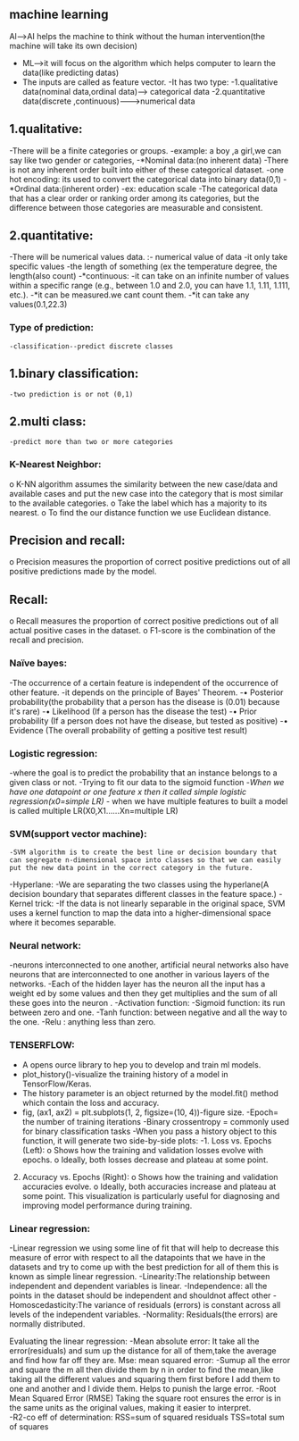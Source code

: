 ## machine learning
Al-->AI helps the machine to think without the human intervention(the machine will take its own decision)
- ML-->it will focus on the algorithm which helps computer to learn the data(like predicting datas)
- The inputs are called as feature vector.
	-It has two type:
    		-1.qualitative data(nominal data,ordinal data)--> categorical data
    		-2.quantitative data(discrete ,continuous)--->numerical data

## 1.qualitative:
-There will be a finite categories or groups.
-example: a boy ,a girl,we can say like two gender or categories,
   -*Nominal data:(no inherent data)
        	-There is not any inherent order built into either of these categorical dataset.
        	-one hot encoding: its used to convert the categorical data into binary data(0,1)
   -*Ordinal data:(inherent order)
    -ex: education scale
 -The categorical data that has a clear order or ranking order among its categories,  but the difference between those categories are measurable and consistent.
## 2.quantitative:
-There will be numerical values data.
 :- numerical value of data 
		-it only take specific values
		-the length of something (ex the temperature degree, the length(also count)
-*continuous:
	-it can take on an infinite number of values within a specific range (e.g., between 1.0 and 2.0, you can have 1.1, 1.11, 1.111, etc.).
	-*it can be measured.we cant count them.
	-*it can take any values(0.1,22.3)
### Type of prediction:
	-classification--predict discrete classes
## 1.binary classification:
	-two prediction is or not (0,1)
## 2.multi class: 
	-predict more than two or more categories
### K-Nearest Neighbor:
o	K-NN algorithm assumes the similarity between the new case/data and available cases and put the new case into the category that is most similar to the available categories.
o	 Take the label which has a majority to its nearest.
o	To find the our distance function we use Euclidean distance.
## Precision and recall:
o	Precision measures the proportion of correct positive predictions out of all positive predictions made by the model.
## Recall:
o	Recall measures the proportion of correct positive predictions out of all actual positive cases in the dataset.
o	F1-score is the combination of the recall and precision.
 ### Naïve bayes:
-The occurrence of a certain feature is independent of the occurrence of other feature.
-it depends on the principle of Bayes' Theorem.
-•	Posterior probability(the probability that a person has the disease is (0.01) because it's rare)
-•	Likelihood (If a person has the disease the test)
-•	Prior probability (If a person does not have the disease, but tested as positive) 
-•	Evidence (The overall probability of getting a positive test result)
### Logistic regression:
-where the goal is to predict the probability that an instance belongs to a given class or not.
-Trying to fit our data to the sigmoid function
-*When we have one datapoint or one feature x then it called simple logistic regression(x0=simple LR)
-* when we have  multiple features  to built a model is called multiple LR(X0,X1……Xn=multiple LR)
### SVM(support vector machine):
	-SVM algorithm is to create the best line or decision boundary that can segregate n-dimensional space into classes so that we can easily put the new data point in the correct category in the future.
-Hyperlane:
-We are separating the two classes using the hyperlane(A decision boundary that separates different classes in the feature space.)
-Kernel trick:
-If the data is not linearly separable in the original space, SVM uses a kernel function to map the data into a higher-dimensional space where it becomes separable.

### Neural network:
-neurons interconnected to one another, artificial neural networks also have neurons that are interconnected to one another in various layers of the networks.
-Each of the hidden layer has the neuron all the input has a weight ed by some values  and then they get multiplies and the sum of all these goes into the neuron .
-Activation function:
-Sigmoid function:  its run between zero and one.
-Tanh function: between negative and all the way to the one.
-Relu : anything less than zero.
### TENSERFLOW:
- A opens ource library to hep you to develop and train ml models. 
- plot_history()-visualize the training history of a model in TensorFlow/Keras.
- The history parameter is an object returned by the model.fit() method which contain the loss and accuracy.
 - fig, (ax1, ax2) = plt.subplots(1, 2, figsize=(10, 4))-figure size.
-Epoch= the number of training iterations
-Binary crossentropy = commonly used for binary classification tasks
-When you pass a history object to this function, it will generate two side-by-side plots:
-1.	Loss vs. Epochs (Left):
    o	Shows how the training and validation losses evolve with epochs.
    o	Ideally, both losses decrease and plateau at some point.
2.	Accuracy vs. Epochs (Right):
    o	Shows how the training and validation accuracies evolve.
    o	Ideally, both accuracies increase and plateau at some point.
This visualization is particularly useful for diagnosing and improving model performance during training.
### Linear regression:
-Linear regression we using some line of fit that will help to decrease this measure of error with respect to all the datapoints that we have in the datasets and try to come up with the best prediction for all of them this is known as simple linear regression.
-Linearity:The relationship between independent and dependent variables is linear.
-Independence:	all the points in the dataset should be independent and shouldnot affect  other
-Homoscedasticity:The variance of residuals (errors) is constant across all levels of the independent variables.
-Normality: Residuals(the errors) are normally distributed.


Evaluating the linear regression:
	-Mean absolute error:
It take all the error(residuals) and sum up the distance for all of them,take the average  and find how far off they are.
Mse: mean squared error:
 	-Sumup all the error and square the m all then divide them by n in order to find the  mean,like taking all the different values and squaring them first before I add them to one and another and I divide them. Helps to punish the large error.
	-Root Mean Squared Error (RMSE)
	Taking the square root ensures the error is in the same units as the original values, making it easier to interpret.	
	-R2-co eff of determination:
  	RSS=sum of squared residuals
TSS=total sum of squares
